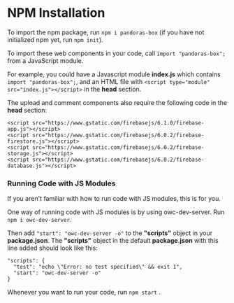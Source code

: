 # NPM Installation

To import the npm package, run `npm i pandoras-box` (if you have not initialized npm yet, run `npm init`).

To import these web components in your code, call `import "pandoras-box";` from a JavaScript module.

For example, you could have a Javascript module **index.js** which contains `import "pandoras-box";`, and an HTML file with `<script type="module" src="index.js"></script>` in the **head** section.

The upload and comment components also require the following code in the **head** section:

```
<script src="https://www.gstatic.com/firebasejs/6.1.0/firebase-app.js"></script>
<script src="https://www.gstatic.com/firebasejs/6.0.2/firebase-firestore.js"></script>
<script src="https://www.gstatic.com/firebasejs/6.0.2/firebase-storage.js"></script>
<script src="https://www.gstatic.com/firebasejs/6.0.2/firebase-database.js"></script>
```

### Running Code with JS Modules

If you aren't familiar with how to run code with JS modules, this is for you.

One way of running code with JS modules is by using owc-dev-server. Run `npm i owc-dev-server`. 

Then add `"start": "owc-dev-server -o"` to the **"scripts"** object in your **package.json**. The **"scripts"** object in the default **package.json** with this line added should look like this:

```
"scripts": {
  "test": "echo \"Error: no test specified\" && exit 1",
  "start": "owc-dev-server -o"
}
```
Whenever you want to run your code, run `npm start` .
